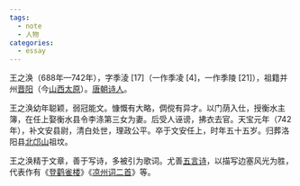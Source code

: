 ```yaml
---
tags:
  - note
  - 人物
categories:
  - essay
---
```

王之涣（688年—742年），字季淩 [17]（一作季凌 [4]，一作季陵 [21]），祖籍并州[晋阳](https://baike.baidu.com/item/%E6%99%8B%E9%98%B3/6552290?fromModule=lemma_inlink)（今[山西](https://baike.baidu.com/item/%E5%B1%B1%E8%A5%BF/188460?fromModule=lemma_inlink)[太原](https://baike.baidu.com/item/%E5%A4%AA%E5%8E%9F/24334?fromModule=lemma_inlink)）。[唐朝](https://baike.baidu.com/item/%E5%94%90%E6%9C%9D/53699?fromModule=lemma_inlink)[诗人](https://baike.baidu.com/item/%E8%AF%97%E4%BA%BA/38116?fromModule=lemma_inlink)。 

王之涣幼年聪颖，弱冠能文。慷慨有大略，倜傥有异才。以门荫入仕，授衡水主簿，在任上娶衡水县令李涤第三女为妻。后受人诬谤，拂衣去官。天宝元年（742年），补文安县尉，清白处世，理政公平。卒于文安任上，时年五十五岁。归葬洛阳县[北邙山](https://baike.baidu.com/item/%E5%8C%97%E9%82%99%E5%B1%B1/7042483?fromModule=lemma_inlink)祖坟。

王之涣精于文章，善于写诗，多被引为歌词。尤善[五言诗](https://baike.baidu.com/item/%E4%BA%94%E8%A8%80%E8%AF%97/621737?fromModule=lemma_inlink)，以描写边塞风光为胜，代表作有《[登鹳雀楼](https://baike.baidu.com/item/%E7%99%BB%E9%B9%B3%E9%9B%80%E6%A5%BC/5590?fromModule=lemma_inlink)》《[凉州词二首](https://baike.baidu.com/item/%E5%87%89%E5%B7%9E%E8%AF%8D%E4%BA%8C%E9%A6%96/51917?fromModule=lemma_inlink)》等。


